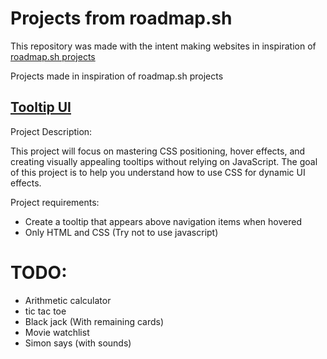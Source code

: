 # Projects from roadmap.sh

This repository was made with the intent making websites in inspiration of [roadmap.sh projects](https://roadmap.sh/projects)

Projects made in inspiration of roadmap.sh projects

## [Tooltip UI](https://roadmap.sh/projects/tooltip-ui)

Project Description:

This project will focus on mastering CSS positioning, hover effects, and creating visually appealing tooltips without relying on JavaScript.
The goal of this project is to help you understand how to use CSS for dynamic UI effects.

Project requirements:

- Create a tooltip that appears above navigation items when hovered
- Only HTML and CSS (Try not to use javascript)

# TODO:

- Arithmetic calculator
- tic tac toe
- Black jack (With remaining cards)
- Movie watchlist
- Simon says (with sounds)
